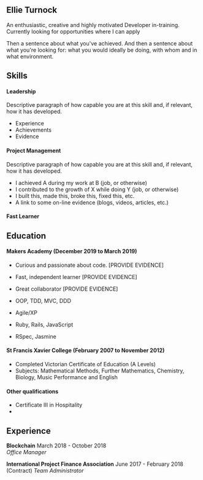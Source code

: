 ## Ellie Turnock

An enthusiastic, creative and highly motivated Developer in-training. Currently looking for opportunities where I can apply

 Then a sentence about what you've achieved. And then a sentence about what you're looking for: what you would ideally be doing, with whom and in what environment.

## Skills

####

#### Leadership

Descriptive paragraph of how capable you are at this skill and, if relevant, how it has developed.

- Experience
- Achievements
- Evidence

#### Project Management

Descriptive paragraph of how capable you are at this skill and, if relevant, how it has developed.

- I achieved A during my work at B (job, or otherwise)
- I contributed to the growth of X while doing Y (job, or otherwise)
- I built this, made this, broke this, fixed this, etc.
- A link to some on-line evidence (blogs, videos, articles, etc.)

#### Fast Learner

## Education

#### Makers Academy (December 2019 to March 2019)

- Curious and passionate about code. [PROVIDE EVIDENCE]
- Fast, independent learner [PROVIDE EVIDENCE]
- Great collaborator [PROVIDE EVIDENCE]

- OOP, TDD, MVC, DDD
- Agile/XP
- Ruby, Rails, JavaScript
- RSpec, Jasmine

#### St Francis Xavier College (February 2007 to November 2012)

- Completed Victorian Certificate of Education (A Levels)
- Subjects: Mathematical Methods, Further Mathematics, Chemistry, Biology, Music Performance and English

#### Other qualifications

- Certificate III in Hospitality
-

## Experience

**Blockchain** March 2018 - October 2018   
*Office Manager*


**International Project Finance Association** June 2017 - February 2018 (Contract)
*Team Administrator*
